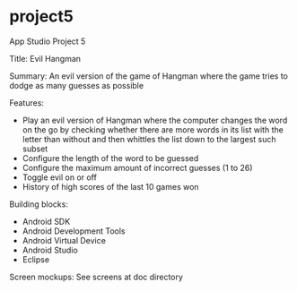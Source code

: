 project5
========

App Studio Project 5

Title: Evil Hangman

Summary: An evil version of the game of Hangman where the game tries to dodge as many guesses as possible


Features:

- Play an evil version of Hangman where the computer changes the word on the go by checking whether there are more words in its list with the letter than without and then whittles the list down to the largest such subset
- Configure the length of the word to be guessed
- Configure the maximum amount of incorrect guesses (1 to 26)
- Toggle evil on or off
- History of high scores of the last 10 games won


Building blocks:

- Android SDK
- Android Development Tools
- Android Virtual Device
- Android Studio
- Eclipse


Screen mockups: See screens at doc directory
